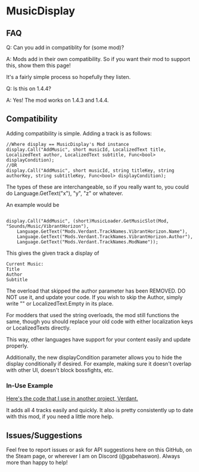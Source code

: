 # MusicDisplay
## FAQ
Q: Can you add in compatiblity for (some mod)?

A: Mods add in their own compatibility. So if you want their mod to support this, show them this page!

It's a fairly simple process so hopefully they listen.

Q: Is this on 1.4.4?

A: Yes! The mod works on 1.4.3 and 1.4.4.

## Compatibility
Adding compatibility is simple.
Adding a track is as follows: 

```
//Where display == MusicDisplay's Mod instance
display.Call("AddMusic", short musicId, LocalizedText title, LocalizedText author, LocalizedText subtitle, Func<bool> displayCondition);
//OR
display.Call("AddMusic", short musicId, string titleKey, string authorKey, string subtitleKey, Func<bool> displayCondition);
```

The types of these are interchangeable, so if you really want to, you could do Language.GetText("x"), "y", "z" or whatever.

An example would be

```

display.Call("AddMusic", (short)MusicLoader.GetMusicSlot(Mod, "Sounds/Music/VibrantHorizon"), 
    Language.GetText("Mods.Verdant.TrackNames.VibrantHorizon.Name"), 
    Language.GetText("Mods.Verdant.TrackNames.VibrantHorizon.Author"), 
    Language.GetText("Mods.Verdant.TrackNames.ModName"));
```

This gives the given track a display of

```
Current Music:
Title
Author
Subtitle
```

The overload that skipped the author parameter has been REMOVED. DO NOT use it, and update your code. If you wish to skip the Author, simply write "" or LocalizedText.Empty in its place.


For modders that used the string overloads, the mod still functions the same, though you should replace your old code with either localization keys or LocalizedTexts directly.

This way, other languages have support for your content easily and update properly.


Additionally, the new displayCondition parameter allows you to hide the display conditionally if desired. For example, making sure it doesn't overlap with other UI, doesn't block bossfights, etc.

### In-Use Example

[Here's the code that I use in another project, Verdant.](https://github.com/GabeHasWon/VerdantMod/blob/1.4.4/Systems/ModCompat/MusicDisplayCalls.cs)

It adds all 4 tracks easily and quickly. It also is pretty consistently up to date with this mod, if you need a little more help.

## Issues/Suggestions

Feel free to report issues or ask for API suggestions here on this GitHub, on the Steam page, or wherever I am on Discord (@gabehaswon).
Always more than happy to help!
